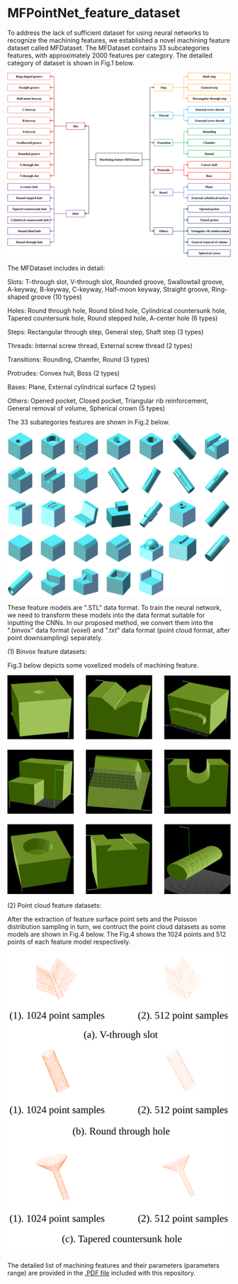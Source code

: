 # MFPointNet_feature_dataset
To address the lack of sufficient dataset for using neural networks to recognize the machining features, we established a novel machining feature dataset called MFDataset. The MFDataset contains 33 subcategories features, with approximately 2000 features per category. The detailed category of dataset is shown in Fig.1 below.

![image](https://github.com/leiruoshan/MFPointNet_feature_dataset/blob/main/Fig1.svg)

The MFDataset includes in detail:

Slots: T-through slot, V-through slot, Rounded groove, Swallowtail groove, A-keyway, B-keyway, C-keyway, Half-moon keyway, Straight groove, Ring-shaped groove (10 types)

Holes: Round through hole, Round blind hole, Cylindrical countersunk hole, Tapered countersunk hole, Round stepped hole, A-center hole (6 types)

Steps: Rectangular through step, General step, Shaft step (3 types)

Threads: Internal screw thread, External screw thread (2 types)

Transitions: Rounding, Chamfer, Round (3 types)

Protrudes: Convex hull, Boss (2 types)

Bases: Plane, External cylindrical surface (2 types)

Others: Opened pocket, Closed pocket, Triangular rib reinforcement, General removal of volume, Spherical crown (5 types)

The 33 subategories features are shown in Fig.2 below.

![image](https://github.com/leiruoshan/MFPointNet_feature_dataset/blob/main/Fig2.svg)

These feature models are ".STL" data format. To train the neural network, we need to transform these models into the data format suitable for inputting the CNNs. In our proposed method, we convert them into the ".binvox" data format (voxel) and ".txt" data format (point cloud format, after point downsampling) separately.

(1) Binvox feature datasets:

Fig.3 below depicts some voxelized models of machining feature.

![image](https://github.com/leiruoshan/MFPointNet_feature_dataset/blob/main/Fig3.svg)

(2) Point cloud feature datasets:

After the extraction of feature surface point sets and the Poisson distribution sampling in turn, we contruct the point cloud datasets as some models are shown in Fig.4 below. The Fig.4 shows the 1024 points and 512 points of each feature model respectively.

![image](https://github.com/leiruoshan/MFPointNet_feature_dataset/blob/main/Fig4.svg)

The detailed list of machining features and their parameters (parameters range) are provided in the [.PDF file](Appendix_I.pdf) included with this repository.
